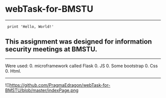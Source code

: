 # webTask-for-BMSTU
* * *
     print 'Hello, World!'


## This assignment was designed for information security meetings at BMSTU. 
* * *

Were used:
0. microframework called Flask 
0. JS
0. Some bootstrap
0. Css  
0. Html.
* * *

![]https://github.com/PragmaEdragon/webTask-for-BMSTU/blob/master/indexPage.png
